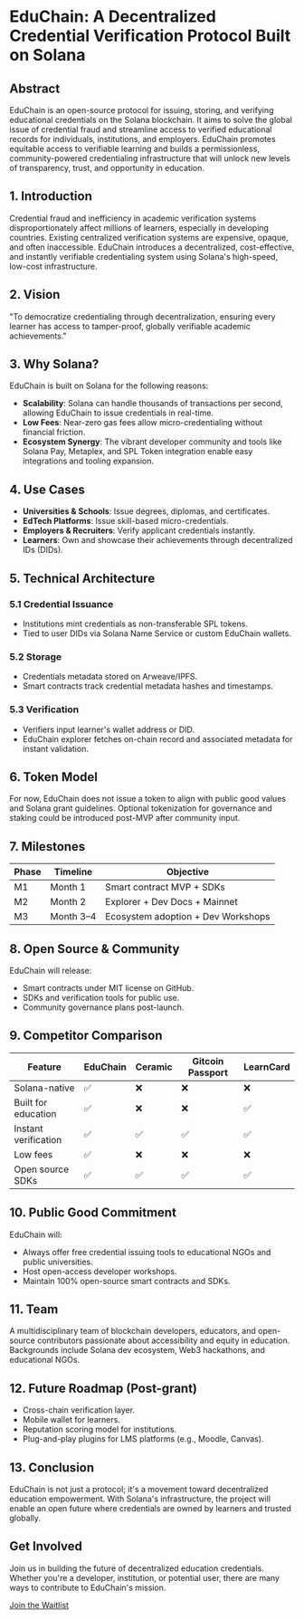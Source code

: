 # EduChain: A Decentralized Credential Verification Protocol Built on Solana

## Abstract

EduChain is an open-source protocol for issuing, storing, and verifying educational credentials on the Solana blockchain. It aims to solve the global issue of credential fraud and streamline access to verified educational records for individuals, institutions, and employers. EduChain promotes equitable access to verifiable learning and builds a permissionless, community-powered credentialing infrastructure that will unlock new levels of transparency, trust, and opportunity in education.

## 1. Introduction

Credential fraud and inefficiency in academic verification systems disproportionately affect millions of learners, especially in developing countries. Existing centralized verification systems are expensive, opaque, and often inaccessible. EduChain introduces a decentralized, cost-effective, and instantly verifiable credentialing system using Solana's high-speed, low-cost infrastructure.

## 2. Vision

"To democratize credentialing through decentralization, ensuring every learner has access to tamper-proof, globally verifiable academic achievements."

## 3. Why Solana?

EduChain is built on Solana for the following reasons:

- **Scalability**: Solana can handle thousands of transactions per second, allowing EduChain to issue credentials in real-time.
- **Low Fees**: Near-zero gas fees allow micro-credentialing without financial friction.
- **Ecosystem Synergy**: The vibrant developer community and tools like Solana Pay, Metaplex, and SPL Token integration enable easy integrations and tooling expansion.

## 4. Use Cases

- **Universities & Schools**: Issue degrees, diplomas, and certificates.
- **EdTech Platforms**: Issue skill-based micro-credentials.
- **Employers & Recruiters**: Verify applicant credentials instantly.
- **Learners**: Own and showcase their achievements through decentralized IDs (DIDs).

## 5. Technical Architecture

### 5.1 Credential Issuance
- Institutions mint credentials as non-transferable SPL tokens.
- Tied to user DIDs via Solana Name Service or custom EduChain wallets.

### 5.2 Storage
- Credentials metadata stored on Arweave/IPFS.
- Smart contracts track credential metadata hashes and timestamps.

### 5.3 Verification
- Verifiers input learner's wallet address or DID.
- EduChain explorer fetches on-chain record and associated metadata for instant validation.

## 6. Token Model

For now, EduChain does not issue a token to align with public good values and Solana grant guidelines. Optional tokenization for governance and staking could be introduced post-MVP after community input.

## 7. Milestones

| Phase | Timeline | Objective |
|-------|----------|-----------|
| M1 | Month 1 | Smart contract MVP + SDKs |
| M2 | Month 2 | Explorer + Dev Docs + Mainnet |
| M3 | Month 3–4 | Ecosystem adoption + Dev Workshops |

## 8. Open Source & Community

EduChain will release:
- Smart contracts under MIT license on GitHub.
- SDKs and verification tools for public use.
- Community governance plans post-launch.

## 9. Competitor Comparison

| Feature | EduChain | Ceramic | Gitcoin Passport | LearnCard |
|---------|----------|---------|-----------------|-----------|
| Solana-native | ✅ | ❌ | ❌ | ❌ |
| Built for education | ✅ | ❌ | ❌ | ✅ |
| Instant verification | ✅ | ✅ | ✅ | ✅ |
| Low fees | ✅ | ❌ | ❌ | ❌ |
| Open source SDKs | ✅ | ✅ | ✅ | ✅ |

## 10. Public Good Commitment

EduChain will:
- Always offer free credential issuing tools to educational NGOs and public universities.
- Host open-access developer workshops.
- Maintain 100% open-source smart contracts and SDKs.

## 11. Team

A multidisciplinary team of blockchain developers, educators, and open-source contributors passionate about accessibility and equity in education. Backgrounds include Solana dev ecosystem, Web3 hackathons, and educational NGOs.

## 12. Future Roadmap (Post-grant)

- Cross-chain verification layer.
- Mobile wallet for learners.
- Reputation scoring model for institutions.
- Plug-and-play plugins for LMS platforms (e.g., Moodle, Canvas).

## 13. Conclusion

EduChain is not just a protocol; it's a movement toward decentralized education empowerment. With Solana's infrastructure, the project will enable an open future where credentials are owned by learners and trusted globally.

## Get Involved

Join us in building the future of decentralized education credentials. Whether you're a developer, institution, or potential user, there are many ways to contribute to EduChain's mission.

[Join the Waitlist](#waitlist)
